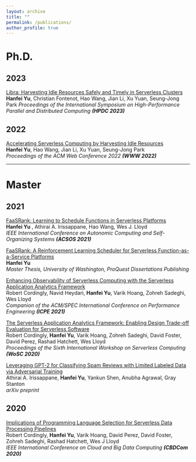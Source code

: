 ```yaml
---
layout: archive
title: ""
permalink: /publications/
author_profile: true
---
```


<!-- {% if author.googlescholar %}
  You can also find my articles on <u><a href="{{author.googlescholar}}">my Google Scholar profile</a>.</u>
{% endif %}

{% include base_path %}

{% for post in site.publications reversed %}
  {% include archive-single.html %}
{% endfor %} -->

# Ph.D.

## 2023

[Libra: Harvesting Idle Resources Safely and Timely in Serverless Clusters](https://hanfeiyu.github.io/)  
**Hanfei Yu**, Christian Fontenot, Hao Wang, Jian Li, Xu Yuan, Seung-Jong Park
*Proceedings of the International Symposium on High-Performance Parallel and Distributed Computing* ***(HPDC 2023)***  

## 2022

[Accelerating Serverless Computing by Harvesting Idle Resources](https://doi.org/10.1145/3485447.3511979)  
**Hanfei Yu**, Hao Wang, Jian Li, Xu Yuan, Seung-Jong Park  
*Proceedings of the ACM Web Conference 2022* ***(WWW 2022)***

---

# Master

## 2021

[FaaSRank: Learning to Schedule Functions in Serverless Platforms](https://ieeexplore.ieee.org/document/9659513)  
**Hanfei Yu** , Athirai A. Irissappane, Hao Wang, Wes J. Lloyd  
*IEEE International Conference on Autonomic Computing and Self-Organizing Systems* ***(ACSOS 2021)***

[FaaSRank: A Reinforcement Learning Scheduler for Serverless Function-as-a-Service Platforms](https://www.proquest.com/docview/2528821952?pq-origsite=gscholar&fromopenview=true)  
**Hanfei Yu**  
*Master Thesis, University of Washington, ProQuest Dissertations Publishing*

[Enhancing Observability of Serverless Computing with the Serverless Application Analytics Framework](https://dl.acm.org/doi/10.1145/3447545.3451173)  
Robert Cordingly, Navid Heydari, **Hanfei Yu**, Varik Hoang, Zohreh Sadeghi, Wes Lloyd  
*Companion of the ACM/SPEC International Conference on Performance Engineering* ***(ICPE 2021)***

[The Serverless Application Analytics Framework: Enabling Design Trade-off Evaluation for Serverless Software](https://dl.acm.org/doi/10.1145/3429880.3430103)  
Robert Cordingly, **Hanfei Yu**, Varik Hoang, Zohreh Sadeghi, David Foster, David Perez, Rashad Hatchett, Wes Lloyd  
*Proceedings of the Sixth International Workshop on Serverless Computing* ***(WoSC 2020)***

[Leveraging GPT-2 for Classifying Spam Reviews with Limited Labeled Data via Adversarial Training](https://arxiv.org/abs/2012.13400)  
Athirai A. Irissappane, **Hanfei Yu**, Yankun Shen, Anubha Agrawal, Gray Stanton  
*arXiv preprint*

## 2020

[Implications of Programming Language Selection for Serverless Data Processing Pipelines](https://ieeexplore.ieee.org/document/9251194)  
Robert Cordingly, **Hanfei Yu**, Varik Hoang, David Perez, David Foster, Zohreh Sadeghi, Rashad Hatchett, Wes J Lloyd  
*IEEE International Conference on Cloud and Big Data Computing* ***(CBDCom 2020)***
